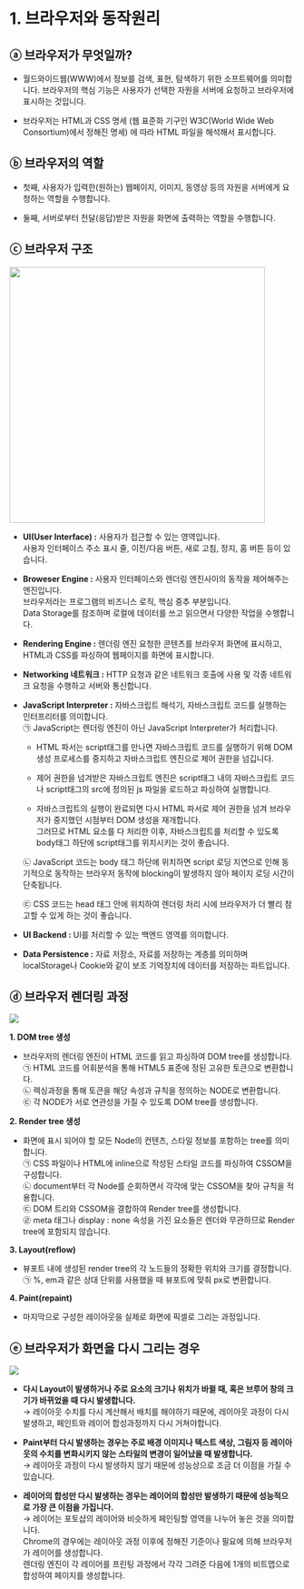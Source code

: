 # 1. 브라우저와 동작원리

## ⓐ 브라우저가 무엇일까?
- 월드와이드웹(WWW)에서 정보를 검색, 표현, 탐색하기 위한 소프트웨어를 의미합니다. 브라우저의 핵심 기능은 사용자가 선택한 자원을 서버에 요청하고 브라우저에 표시하는 것입니다.

- 브라우저는 HTML과 CSS 명세 (웹 표준화 기구인 W3C(World Wide Web Consortium)에서 정해진 명세) 에 따라 HTML 파일을 해석해서 표시합니다.

## ⓑ 브라우저의 역할
- 첫째, 사용자가 입력한(원하는) 웹페이지, 이미지, 동영상 등의 자원을 서버에게 요청하는 역할을 수행합니다.

- 둘째, 서버로부터 전달(응답)받은 자원을 화면에 출력하는 역할을 수행합니다.

## ⓒ 브라우저 구조

<img src="https://user-images.githubusercontent.com/76525368/129310978-457fe83d-5648-4219-871e-ddf38b9d3f39.png" width="450px">

- **UI(User Interface) :** 사용자가 접근할 수 있는 영역입니다.<br>
사용자 인터페이스 주소 표시 줄, 이전/다음 버튼, 새로 고침, 정지, 홈 버튼 등이 있습니다.

- **Broweser Engine :**  사용자 인터페이스와 렌더링 엔진사이의 동작을 제어해주는 엔진입니다.
 <br>브라우저라는 프로그램의 비즈니스 로직, 핵심 중추 부분입니다.
 <br>Data Storage를 참조하며 로컬에 데이터를 쓰고 읽으면서 다양한 작업을 수행합니다.

- **Rendering Engine :** 렌더링 엔진 요청한 콘텐츠를 브라우저 화면에 표시하고,  HTML과 CSS를 파싱하여 웹페이지를 화면에 표시합니다.
- **Networking 네트워크 :** HTTP 요청과 같은 네트워크 호출에 사용 및 각종 네트워크 요청을 수행하고 서버와 통신합니다.

- **JavaScript Interpreter :** 자바스크립트 해석기, 자바스크립트 코드를 실행하는 인터프리터를 의미합니다.<br>
 ㉠ JavaScript는 렌더링 엔진이 아닌 JavaScript Interpreter가 처리합니다.
  - HTML 파서는 script태그를 만나면 자바스크립트 코드를 실행하기 위해 DOM 생성 프로세스를 중지하고 자바스크립트 엔진으로 제어 권한을 넘깁니다.

  - 제어 권한을 넘겨받은 자바스크립트 엔진은 script태그 내의 자바스크립트 코드 나 script태그의 src에 정의된 js 파일을 로드하고 파싱하여 실행합니다.

  - 자바스크립트의 실행이 완료되면 다시 HTML 파서로 제어 권한을 넘겨 브라우저가 중지했던 시점부터 DOM 생성을 재개합니다.<br>
 그러므로 HTML 요소를 다 처리한 이후, 자바스크립트를 처리할 수 있도록 body태그 하단에 script태그를 위치시키는 것이 좋습니다.

  ㉡ JavaScript 코드는 body 태그 하단에 위치하면 script 로딩 지연으로 인해 동기적으로 동작하는 브라우저 동작에 blocking이 발생하지 않아 페이지 로딩 시간이 단축됩니다.

  ㉢ CSS 코드는 head 태그 안에 위치하여 렌더링 처리 시에 브라우저가 더 빨리 참고할 수 있게 하는 것이 좋습니다.

- **UI Backend :** UI를 처리할 수 있는 백엔드 영역를 의미합니다.

- **Data Persistence :** 자료 저장소, 자료를 저장하는 계층를 의미하며<br>
localStorage나 Cookie와 같이 보조 기억장치에 데이터를 저장하는 파트입니다.

## ⓓ 브라우저 렌더링 과정

<img src="https://user-images.githubusercontent.com/76525368/129313001-50073261-7b79-4219-84d4-41ba9301fa51.png">

 **1. DOM tree 생성**
 - 브라우저의 렌더링 엔진이 HTML 코드를 읽고 파싱하여 DOM tree를 생성합니다.<br>
  ㉠ HTML 코드를 어휘분석을 통해 HTML5 표준에 정된 고유한 토큰으로 변환합니다.<br>
  ㉡ 렉싱과정을 통해 토큰을 해당 속성과 규칙을 정의하는 NODE로 변환합니다.<br>
  ㉢ 각 NODE가 서로 연관성을 가질 수 있도록 DOM tree를 생성합니다.

**2. Render tree 생성**
- 화면에 표시 되어야 할 모든 Node의 컨텐츠, 스타일 정보를 포함하는 tree를 의미합니다.<br>
  ㉠ CSS 파일이나 HTML에 inline으로 작성된 스타일 코드를 파싱하여 CSSOM을 구성합니다.<br>
  ㉡ document부터 각 Node를 순회하면서 각각에 맞는 CSSOM을 찾아 규칙을 적용합니다.<br>
  ㉢ DOM 트리와 CSSOM을 결합하여 Render tree를 생성합니다.<br>
  ㉣ meta 태그나 display : none 속성을 가진 요소들은 렌더와 무관하므로 Render tree에 포함되지 않습니다.

**3. Layout(reflow)**
- 뷰포트 내에 생성된 render tree의 각 노드들의 정확한 위치와 크기를 결정합니다.<br>
 ㉠ %, em과 같은 상대 단위를 사용했을 때 뷰포트에 맞춰 px로 변환합니다.

**4. Paint(repaint)**
- 마지막으로 구성한 레이아웃을 실제로 화면에 픽셀로 그리는 과정입니다.

## ⓔ 브라우저가 화면을 다시 그리는 경우

<img src="https://user-images.githubusercontent.com/76525368/129318981-f5171657-4e4f-4511-bf2a-34c7eb6adc52.png">

- **다시 Layout이 발생하거나 주로 요소의 크기나 위치가 바뀔 때, 혹은 브루어 창의 크기가 바뀌었을 때 다시 발생합니다.**<br>
→ 레이아웃 수치를 다시 계산해서 배치를 해야하기 때문에, 레이아웃 과정이 다시 발생하고, 페인트와 레이어 합성과정까지 다시 거쳐야합니다.

- **Paint부터 다시 발생하는 경우는 주로 배경 이미지나 텍스트 색상, 그림자 등 레이아웃의 수치를 변화시키지 않는 스타일의 변경이 일어났을 때 발생합니다.**<br>
→ 레이아웃 과정이 다시 발생하지 않기 때문에 성능상으로 조금 더 이점을 가질 수 있습니다.

- **레이어의 합성만 다시 발생하는 경우는 레이어의 합성만 발생하기 때문에 성능적으로 가장 큰 이점을 가집니다.**<br>
→ 레이어는 포토샵의 레이어와 비슷하게 페인팅할 영역을 나누어 놓은 것을 의미합니다.<br>
Chrome의 경우에는 레이아웃 과정 이후에 정해진 기준이나 필요에 의해 브라우저가 레이어를 생성합니다.<br>
렌더링 엔진이 각 레이어를 프린팅 과정에서 각각 그려준 다음에 1개의 비트맵으로 합성하여 페이지를 생성합니다.





